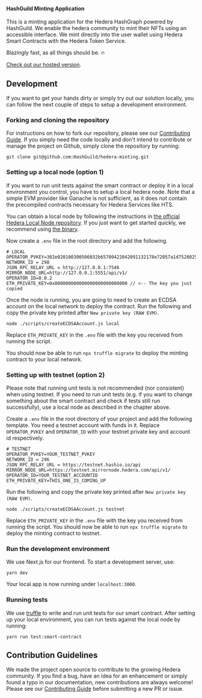 #### HashGuild Minting Application

This is a minting application for the Hedera HashGraph powered by HashGuild.
We enable the hedera community to mint their NFTs using an accessible interface.
We mint directly into the user wallet using Hedera Smart Contracts with the Hedera Token Service.

Blazingly fast, as all things should be. 🔥

[Check out our hosted version](https://mint.hashguild.xyz).

## Development

If you want to get your hands dirty or simply try out our solution locally, you can follow the next couple of steps to setup a development environment.

### Forking and cloning the repository

For instructions on how to fork our repository, please see our [Contributing Guide](https://github.com/HashGuild/hedera-minting/blob/main/CONTRIBUTING.md#forking).
If you simply need the code locally and don't intend to contribute or manage the project on Github, simply clone the repository by running:

```
git clone git@github.com:HashGuild/hedera-minting.git
```

### Setting up a local node (option 1)

If you want to run unit tests against the smart contract or deploy it in a local environment you control, you have to setup a local hedera node.
Note that a simple EVM provider like Ganache is not sufficient, as it does not contain the precompiled contracts necessary for Hedera Services like HTS.

You can obtain a local node by following the instructions in [the official Hedera Local Node repository](https://github.com/hashgraph/hedera-local-node).
If you just want to get started quickly, we recommend using [the binary](https://github.com/hashgraph/hedera-local-node#official-npm-release).

Now create a `.env` file in the root directory and add the following.

```
# LOCAL
OPERATOR_PVKEY=302e020100300506032b65700422042091132178e72057a1d7528025956fe39b0b847f200ab59b2fdd367017f3087137
NETWORK_ID = 298
JSON_RPC_RELAY_URL = http://127.0.0.1:7546
MIRROR_NODE_URL=http://127.0.0.1:5551/api/v1/
OPERATOR_ID=0.0.2
ETH_PRIVATE_KEY=0x000000000000000000000000000 // <-- The key you just copied
```

Once the node is running, you are going to need to create an ECDSA account on the local network to deploy the contract.
Run the following and copy the private key printed after `New private key (RAW EVM)`.

```
node ./scripts/createECDSAAccount.js local
```

Replace `ETH_PRIVATE_KEY` in the `.env` file with the key you received from running the script.

You should now be able to run `npx truffle migrate` to deploy the minting contract to your local network.

### Setting up with testnet (option 2)

Please note that running unit tests is not recommended (nor consistent) when using testnet.
If you need to run unit tests (e.g. if you want to change something about the smart contract and check if
tests still run successfully), use a local node as described in the chapter above.

Create a `.env` file in the root directory of your project and add the following template.
You need a testnet account with funds in it. Replace `OPERATOR_PVKEY` and `OPERATOR_ID` with your testnet private key and account id respectively.

```
# TESTNET
OPERATOR_PVKEY=YOUR_TESTNET_PVKEY
NETWORK_ID = 296
JSON_RPC_RELAY_URL = https://testnet.hashio.io/api
MIRROR_NODE_URL=https://testnet.mirrornode.hedera.com/api/v1/
OPERATOR_ID=YOUR_TESTNET_ACCOUNTID
ETH_PRIVATE_KEY=THIS_ONE_IS_COMING_UP
```

Run the following and copy the private key printed after `New private key (RAW EVM)`.

```
node ./scripts/createECDSAAccount.js testnet
```

Replace `ETH_PRIVATE_KEY` in the `.env` file with the key you received from running the script.
You should now be able to run `npx truffle migrate` to deploy the minting contract to testnet.

### Run the development environment

We use Next.js for our frontend. To start a development server, use:

```
yarn dev
```

Your local app is now running under `localhost:3000`.

### Running tests

We use [truffle](https://github.com/trufflesuite/truffle) to write and run unit tests for our smart contract. After setting up your local environment,
you can run tests against the local node by running:

```
yarn run test:smart-contract
```

## Contribution Guidelines

We made the project open source to contribute to the growing Hedera community.
If you find a bug, have an idea for an enhancement or simply found a typo in our documentation, new contributions are always welcome!
Please see our [Contributing Guide](https://github.com/HashGuild/hedera-minting/blob/main/CONTRIBUTING.md) before submitting a new PR or issue.
